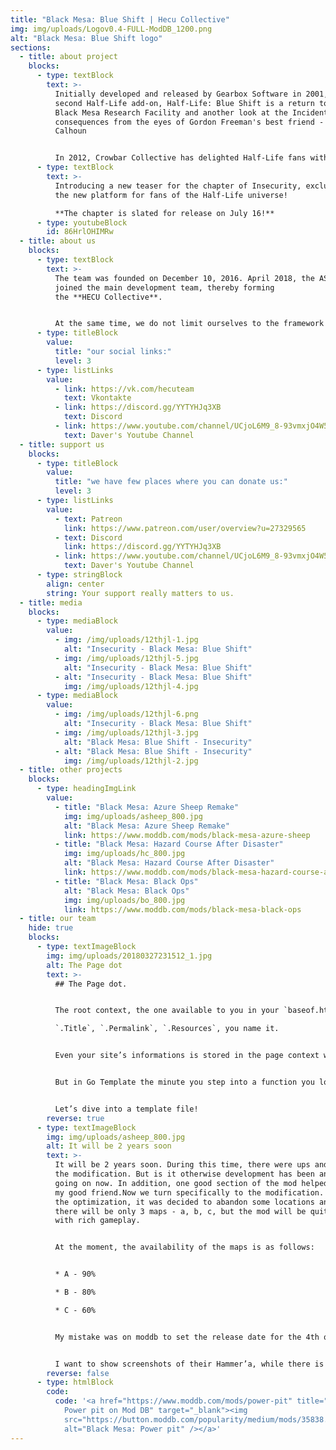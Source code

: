 ```yaml
---
title: "Black Mesa: Blue Shift | Hecu Collective"
img: img/uploads/Logov0.4-FULL-ModDB_1200.png
alt: "Black Mesa: Blue Shift logo"
sections:
  - title: about project
    blocks:
      - type: textBlock
        text: >-
          Initially developed and released by Gearbox Software in 2001,
          second Half-Life add-on, Half-Life: Blue Shift is a return to the
          Black Mesa Research Facility and another look at the Incident's
          consequences from the eyes of Gordon Freeman's best friend - Barney
          Calhoun


          In 2012, Crowbar Collective has delighted Half-Life fans with release of the magnificent Half-Life remake, but there are still no released remakes for add-ons. This is when we are coming in - HECU Collective are developing the Black Mesa: Blue Shift - a free remake with use of Black Mesa resources and style. We will try to stay as close to the original Blue Shift and Black Mesa as possible. Our mod will be releasing partially, chapter by chapter, so those who are not patient for the full release will finally have something to play!
      - type: textBlock
        text: >-
          Introducing a new teaser for the chapter of Insecurity, exclusive to
          the new platform for fans of the Half-Life universe!

          **The chapter is slated for release on July 16!**
      - type: youtubeBlock
        id: 86HrlOHIMRw
  - title: about us
    blocks:
      - type: textBlock
        text: >-
          The team was founded on December 10, 2016. April 2018, the AS team
          joined the main development team, thereby forming
          the **HECU Collective**.


          At the same time, we do not limit ourselves to the framework and can post both a trailer for a new game/mod on the Source engine, and interesting news from the world of half-life and other games from Valve.
      - type: titleBlock
        value:
          title: "our social links:"
          level: 3
      - type: listLinks
        value:
          - link: https://vk.com/hecuteam
            text: Vkontakte
          - link: https://discord.gg/YYTYHJq3XB
            text: Discord
          - link: https://www.youtube.com/channel/UCjoL6M9_8-93vmxjO4W5R9w
            text: Daver's Youtube Channel
  - title: support us
    blocks:
      - type: titleBlock
        value:
          title: "we have few places where you can donate us:"
          level: 3
      - type: listLinks
        value:
          - text: Patreon
            link: https://www.patreon.com/user/overview?u=27329565
          - text: Discord
            link: https://discord.gg/YYTYHJq3XB
          - link: https://www.youtube.com/channel/UCjoL6M9_8-93vmxjO4W5R9w
            text: Daver's Youtube Channel
      - type: stringBlock
        align: center
        string: Your support really matters to us.
  - title: media
    blocks:
      - type: mediaBlock
        value:
          - img: /img/uploads/12thjl-1.jpg
            alt: "Insecurity - Black Mesa: Blue Shift"
          - img: /img/uploads/12thjl-5.jpg
            alt: "Insecurity - Black Mesa: Blue Shift"
          - alt: "Insecurity - Black Mesa: Blue Shift"
            img: /img/uploads/12thjl-4.jpg
      - type: mediaBlock
        value:
          - img: /img/uploads/12thjl-6.png
            alt: "Insecurity - Black Mesa: Blue Shift"
          - img: /img/uploads/12thjl-3.jpg
            alt: "Black Mesa: Blue Shift - Insecurity"
          - alt: "Black Mesa: Blue Shift - Insecurity"
            img: /img/uploads/12thjl-2.jpg
  - title: other projects
    blocks:
      - type: headingImgLink
        value:
          - title: "Black Mesa: Azure Sheep Remake"
            img: img/uploads/asheep_800.jpg
            alt: "Black Mesa: Azure Sheep Remake"
            link: https://www.moddb.com/mods/black-mesa-azure-sheep
          - title: "Black Mesa: Hazard Сourse After Disaster"
            img: img/uploads/hc_800.jpg
            alt: "Black Mesa: Hazard Сourse After Disaster"
            link: https://www.moddb.com/mods/black-mesa-hazard-course-after-disaster
          - title: "Black Mesa: Black Ops"
            alt: "Black Mesa: Black Ops"
            img: img/uploads/bo_800.jpg
            link: https://www.moddb.com/mods/black-mesa-black-ops
  - title: our team
    hide: true
    blocks:
      - type: textImageBlock
        img: img/uploads/20180327231512_1.jpg
        alt: The Page dot
        text: >-
          ## The Page dot.


          The root context, the one available to you in your `baseof.html` and layouts will always be the Page context. Basically everything you need to build this page is in that dot.\

          `.Title`, `.Permalink`, `.Resources`, you name it.


          Even your site’s informations is stored in the page context with `.Site` ready for the taking.


          But in Go Template the minute you step into a function you lose that context as your precious dot or context is replaced by the function’s own… dot.


          Let’s dive into a template file!
        reverse: true
      - type: textImageBlock
        img: img/uploads/asheep_800.jpg
        alt: It will be 2 years soon
        text: >-
          It will be 2 years soon. During this time, there were ups and downs of
          the modification. But is it otherwise development has been and is
          going on now. In addition, one good section of the mod helped me make
          my good friend.Now we turn specifically to the modification. During
          the optimization, it was decided to abandon some locations and thus
          there will be only 3 maps - a, b, c, but the mod will be quite large,
          with rich gameplay.


          At the moment, the availability of the maps is as follows:


          * A - 90%

          * B - 80%

          * C - 60%


          My mistake was on moddb to set the release date for the 4th quarter of 2019. Obviously, development will flow into 2020. So, while the status is “To be announced”


          I want to show screenshots of their Hammer’a, while there is no way to get a good picture. But testing passes, albeit without light with fullbright’s))
        reverse: false
      - type: htmlBlock
        code:
          code: '<a href="https://www.moddb.com/mods/power-pit" title="View Black Mesa:
            Power pit on Mod DB" target="_blank"><img
            src="https://button.moddb.com/popularity/medium/mods/35838.png"
            alt="Black Mesa: Power pit" /></a>'
---
```

